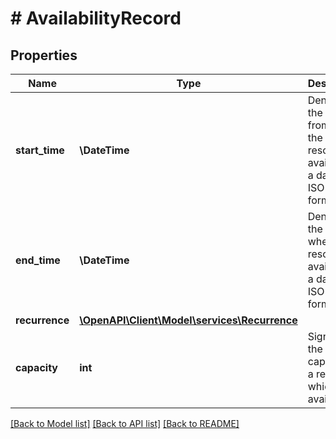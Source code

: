 # # AvailabilityRecord

## Properties

Name | Type | Description | Notes
------------ | ------------- | ------------- | -------------
**start_time** | **\DateTime** | Denotes the time from when the resource is available in a day in ISO-8601 format. |
**end_time** | **\DateTime** | Denotes the time till when the resource is available in a day in ISO-8601 format. |
**recurrence** | [**\OpenAPI\Client\Model\services\Recurrence**](Recurrence.md) |  | [optional]
**capacity** | **int** | Signifies the capacity of a resource which is available. | [optional]

[[Back to Model list]](../../README.md#models) [[Back to API list]](../../README.md#endpoints) [[Back to README]](../../README.md)
